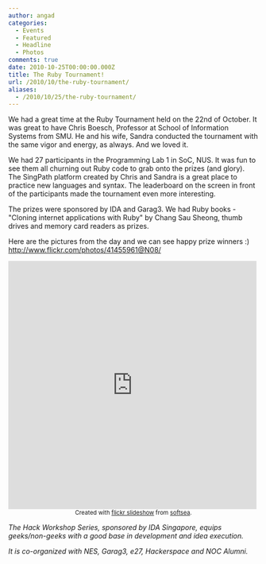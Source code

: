 ```yaml
---
author: angad
categories:
  - Events
  - Featured
  - Headline
  - Photos
comments: true
date: 2010-10-25T00:00:00.000Z
title: The Ruby Tournament!
url: /2010/10/the-ruby-tournament/
aliases:
  - /2010/10/25/the-ruby-tournament/
---
```


We had a great time at the Ruby Tournament held on the 22nd of October. It was great to have Chris Boesch, Professor at School of Information Systems from SMU. He and his wife, Sandra conducted the tournament with the same vigor and energy, as always. And we loved it.

We had 27 participants in the Programming Lab 1 in SoC, NUS. It was fun to see them all churning out Ruby code to grab onto the prizes (and glory). The SingPath platform created by Chris and Sandra is a great place to practice new languages and syntax. The leaderboard on the screen in front of the participants made the tournament even more interesting.

The prizes were sponsored by IDA and Garag3. We had Ruby books - "Cloning internet applications with Ruby" by Chang Sau Sheong, thumb drives and memory card readers as prizes.

Here are the pictures from the day and we can see happy prize winners :)
http://www.flickr.com/photos/41455961@N08/

<iframe align="center" src="http://www.flickr.com/slideShow/index.gne?user_id=41455961@N08" width="500" height="500" frameBorder="0" scrolling="no"></iframe><br /><center><small>Created with <a href="http://www.flickrslideshow.com">flickr slideshow</a> from <a href="http://www.softsea.com">softsea</a>.</small></center>


<em>The Hack Workshop Series, sponsored by IDA Singapore, equips geeks/non-geeks with a good base in development and idea execution.

It is co-organized with NES, Garag3, e27, Hackerspace and NOC Alumni.</em>
